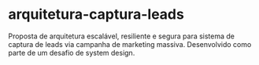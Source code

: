 # arquitetura-captura-leads
Proposta de arquitetura escalável, resiliente e segura para sistema de captura de leads via campanha de marketing massiva. Desenvolvido como parte de um desafio de system design.
